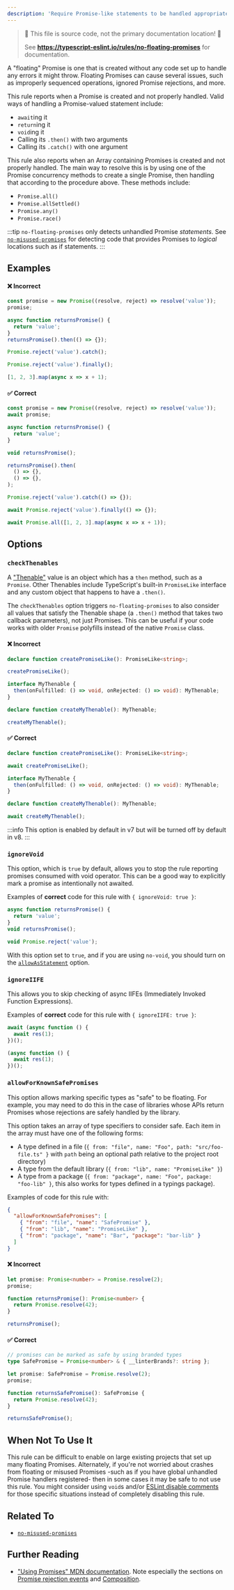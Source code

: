 ```yaml
---
description: 'Require Promise-like statements to be handled appropriately.'
---
```


> 🛑 This file is source code, not the primary documentation location! 🛑
>
> See **https://typescript-eslint.io/rules/no-floating-promises** for documentation.

A "floating" Promise is one that is created without any code set up to handle any errors it might throw.
Floating Promises can cause several issues, such as improperly sequenced operations, ignored Promise rejections, and more.

This rule reports when a Promise is created and not properly handled.
Valid ways of handling a Promise-valued statement include:

- `await`ing it
- `return`ing it
- `void`ing it
- Calling its `.then()` with two arguments
- Calling its `.catch()` with one argument

This rule also reports when an Array containing Promises is created and not properly handled. The main way to resolve this is by using one of the Promise concurrency methods to create a single Promise, then handling that according to the procedure above. These methods include:

- `Promise.all()`
- `Promise.allSettled()`
- `Promise.any()`
- `Promise.race()`

:::tip
`no-floating-promises` only detects unhandled Promise _statements_.
See [`no-misused-promises`](https://github.com/typescript-eslint/typescript-eslint/tree/main/packages/eslint-plugin/docs/rules/no-misused-promises.mdx) for detecting code that provides Promises to _logical_ locations such as if statements.
:::

## Examples

<!--tabs-->

#### ❌ Incorrect

```ts
const promise = new Promise((resolve, reject) => resolve('value'));
promise;

async function returnsPromise() {
  return 'value';
}
returnsPromise().then(() => {});

Promise.reject('value').catch();

Promise.reject('value').finally();

[1, 2, 3].map(async x => x + 1);
```

#### ✅ Correct

```ts
const promise = new Promise((resolve, reject) => resolve('value'));
await promise;

async function returnsPromise() {
  return 'value';
}

void returnsPromise();

returnsPromise().then(
  () => {},
  () => {},
);

Promise.reject('value').catch(() => {});

await Promise.reject('value').finally(() => {});

await Promise.all([1, 2, 3].map(async x => x + 1));
```

<!--/tabs-->

## Options

### `checkThenables`

A ["Thenable"](https://developer.mozilla.org/en-US/docs/Web/JavaScript/Reference/Global_Objects/Promise#thenables) value is an object which has a `then` method, such as a `Promise`.
Other Thenables include TypeScript's built-in `PromiseLike` interface and any custom object that happens to have a `.then()`.

The `checkThenables` option triggers `no-floating-promises` to also consider all values that satisfy the Thenable shape (a `.then()` method that takes two callback parameters), not just Promises.
This can be useful if your code works with older `Promise` polyfills instead of the native `Promise` class.

<!--tabs-->

#### ❌ Incorrect

```ts option='{"checkThenables": true}'
declare function createPromiseLike(): PromiseLike<string>;

createPromiseLike();

interface MyThenable {
  then(onFulfilled: () => void, onRejected: () => void): MyThenable;
}

declare function createMyThenable(): MyThenable;

createMyThenable();
```

#### ✅ Correct

```ts option='{"checkThenables": true}'
declare function createPromiseLike(): PromiseLike<string>;

await createPromiseLike();

interface MyThenable {
  then(onFulfilled: () => void, onRejected: () => void): MyThenable;
}

declare function createMyThenable(): MyThenable;

await createMyThenable();
```

<!--/tabs-->

:::info
This option is enabled by default in v7 but will be turned off by default in v8.
:::

### `ignoreVoid`

This option, which is `true` by default, allows you to stop the rule reporting promises consumed with void operator.
This can be a good way to explicitly mark a promise as intentionally not awaited.

Examples of **correct** code for this rule with `{ ignoreVoid: true }`:

```ts option='{ "ignoreVoid": true }' showPlaygroundButton
async function returnsPromise() {
  return 'value';
}
void returnsPromise();

void Promise.reject('value');
```

With this option set to `true`, and if you are using `no-void`, you should turn on the [`allowAsStatement`](https://eslint.org/docs/rules/no-void#allowasstatement) option.

### `ignoreIIFE`

This allows you to skip checking of async IIFEs (Immediately Invoked Function Expressions).

Examples of **correct** code for this rule with `{ ignoreIIFE: true }`:

<!-- prettier-ignore -->
```ts option='{ "ignoreIIFE": true }' showPlaygroundButton
await (async function () {
  await res(1);
})();

(async function () {
  await res(1);
})();
```

### `allowForKnownSafePromises`

This option allows marking specific types as "safe" to be floating. For example, you may need to do this in the case of libraries whose APIs return Promises whose rejections are safely handled by the library.

This option takes an array of type specifiers to consider safe.
Each item in the array must have one of the following forms:

- A type defined in a file (`{ from: "file", name: "Foo", path: "src/foo-file.ts" }` with `path` being an optional path relative to the project root directory)
- A type from the default library (`{ from: "lib", name: "PromiseLike" }`)
- A type from a package (`{ from: "package", name: "Foo", package: "foo-lib" }`, this also works for types defined in a typings package).

Examples of code for this rule with:

```json
{
  "allowForKnownSafePromises": [
    { "from": "file", "name": "SafePromise" },
    { "from": "lib", "name": "PromiseLike" },
    { "from": "package", "name": "Bar", "package": "bar-lib" }
  ]
}
```

<!--tabs-->

#### ❌ Incorrect

```ts option='{"allowForKnownSafePromises":[{"from":"file","name":"SafePromise"},{"from":"lib","name":"PromiseLike"},{"from":"package","name":"Bar","package":"bar-lib"}]}'
let promise: Promise<number> = Promise.resolve(2);
promise;

function returnsPromise(): Promise<number> {
  return Promise.resolve(42);
}

returnsPromise();
```

#### ✅ Correct

```ts option='{"allowForKnownSafePromises":[{"from":"file","name":"SafePromise"},{"from":"lib","name":"PromiseLike"},{"from":"package","name":"Bar","package":"bar-lib"}]}'
// promises can be marked as safe by using branded types
type SafePromise = Promise<number> & { __linterBrands?: string };

let promise: SafePromise = Promise.resolve(2);
promise;

function returnsSafePromise(): SafePromise {
  return Promise.resolve(42);
}

returnsSafePromise();
```

<!--/tabs-->

## When Not To Use It

This rule can be difficult to enable on large existing projects that set up many floating Promises.
Alternately, if you're not worried about crashes from floating or misused Promises -such as if you have global unhandled Promise handlers registered- then in some cases it may be safe to not use this rule.
You might consider using `void`s and/or [ESLint disable comments](https://eslint.org/docs/latest/use/configure/rules#using-configuration-comments-1) for those specific situations instead of completely disabling this rule.

## Related To

- [`no-misused-promises`](https://github.com/typescript-eslint/typescript-eslint/tree/main/packages/eslint-plugin/docs/rules/no-misused-promises.mdx)

## Further Reading

- ["Using Promises" MDN documentation](https://developer.mozilla.org/en-US/docs/Web/JavaScript/Guide/Using_promises). Note especially the sections on [Promise rejection events](https://developer.mozilla.org/en-US/docs/Web/JavaScript/Guide/Using_promises#promise_rejection_events) and [Composition](https://developer.mozilla.org/en-US/docs/Web/JavaScript/Guide/Using_promises#composition).
